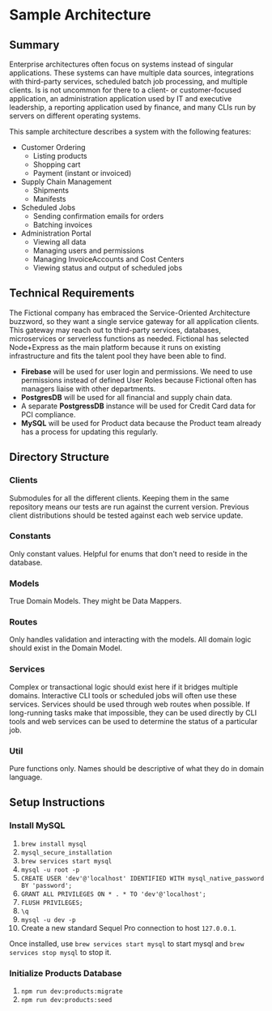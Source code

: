 # Sample Architecture

## Summary

Enterprise architectures often focus on systems instead of singular applications. These systems can have multiple data sources, integrations with third-party services, scheduled batch job processing, and multiple clients. Is is not uncommon for there to a client- or customer-focused application, an administration application used by IT and executive leadership, a reporting application used by finance, and many CLIs run by servers on different operating systems.

This sample architecture describes a system with the following features:

- Customer Ordering
  - Listing products
  - Shopping cart
  - Payment (instant or invoiced)
- Supply Chain Management
  - Shipments
  - Manifests
- Scheduled Jobs
  - Sending confirmation emails for orders
  - Batching invoices
- Administration Portal
  - Viewing all data
  - Managing users and permissions
  - Managing InvoiceAccounts and Cost Centers
  - Viewing status and output of scheduled jobs

## Technical Requirements

The Fictional company has embraced the Service-Oriented Architecture buzzword, so they want a single service gateway for all application clients. This gateway may reach out to third-party services, databases, microservices or serverless functions as needed. Fictional has selected Node+Express as the main platform because it runs on existing infrastructure and fits the talent pool they have been able to find.

- **Firebase** will be used for user login and permissions. We need to use permissions instead of defined User Roles because Fictional often has managers liaise with other departments.
- **PostgresDB** will be used for all financial and supply chain data.
- A separate **PostgressDB** instance will be used for Credit Card data for PCI compliance.
- **MySQL** will be used for Product data because the Product team already has a process for updating this regularly.

## Directory Structure

### Clients

Submodules for all the different clients. Keeping them in the same repository means our tests are run against the current version. Previous client distributions should be tested against each web service update.

### Constants

Only constant values. Helpful for enums that don't need to reside in the database.

### Models

True Domain Models. They might be Data Mappers.

### Routes

Only handles validation and interacting with the models. All domain logic should exist in the Domain Model.

### Services

Complex or transactional logic should exist here if it bridges multiple domains. Interactive CLI tools or scheduled jobs will often use these services. Services should be used through web routes when possible. If long-running tasks make that impossible, they can be used directly by CLI tools and web services can be used to determine the status of a particular job.

### Util

Pure functions only. Names should be descriptive of what they do in domain language.

## Setup Instructions

### Install MySQL

1. `brew install mysql`
1. `mysql_secure_installation`
1. `brew services start mysql`
1. `mysql -u root -p`
1. `CREATE USER 'dev'@'localhost' IDENTIFIED WITH mysql_native_password BY 'password';`
1. `GRANT ALL PRIVILEGES ON * . * TO 'dev'@'localhost';`
1. `FLUSH PRIVILEGES;`
1. `\q`
1. `mysql -u dev -p`
1. Create a new standard Sequel Pro connection to host `127.0.0.1`.

Once installed, use `brew services start mysql` to start mysql and `brew services stop mysql` to stop it.

### Initialize Products Database

1. `npm run dev:products:migrate`
1. `npm run dev:products:seed`
